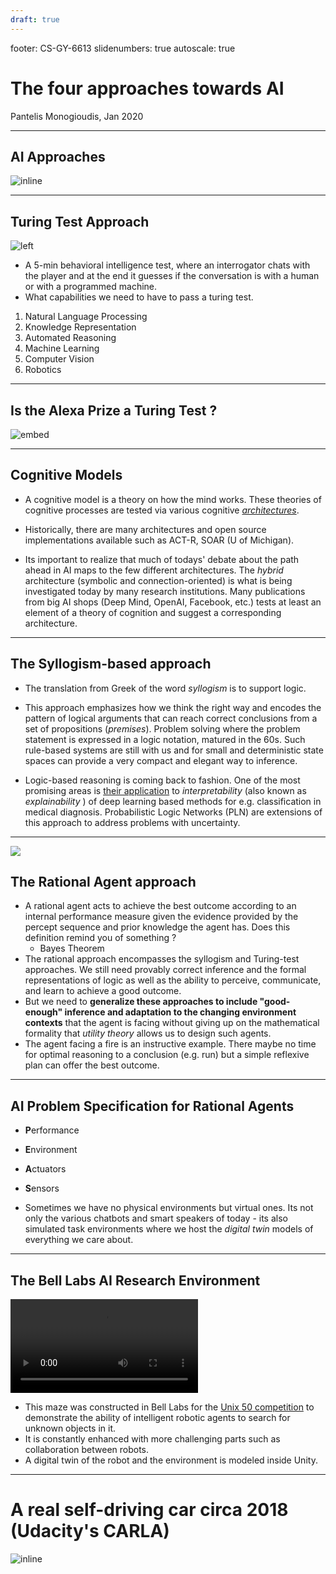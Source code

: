 ```yaml
---
draft: true
---
```


footer: CS-GY-6613
slidenumbers: true
autoscale: true


#  The four approaches towards AI

Pantelis Monogioudis, 
Jan 2020

---

## AI Approaches

![inline](../images/AI-approaches.png)

---

## Turing Test Approach

![left](https://www.youtube.com/watch?v=3wLqsRLvV-c)

- A 5-min behavioral intelligence test, where an interrogator chats with the player and at the end it guesses if the conversation is with a human or with a programmed machine.  
- What capabilities we need to have to pass a turing test. 

1. Natural Language Processing
2. Knowledge Representation
3. Automated Reasoning
4. Machine Learning 
5. Computer Vision 
6. Robotics


---

## Is the Alexa Prize a Turing Test ?

![embed](https://www.youtube.com/watch?v=nVi-QwX82GI)


---

## Cognitive Models

- A cognitive model is a theory on how the mind works. These theories of cognitive processes are tested via various cognitive [_architectures_](https://en.wikipedia.org/wiki/Cognitive_architecture). 

- Historically, there are many architectures and open source implementations available such as ACT-R, SOAR (U of Michigan). 
- Its important to realize that much of todays' debate about the path ahead in AI maps to the few different architectures. The _hybrid_ architecture (symbolic and connection-oriented) is what is being investigated today by many research institutions. Many publications from big AI shops (Deep Mind, OpenAI, Facebook, etc.) tests at least an element of a theory of cognition and suggest a corresponding architecture. 

---

## The Syllogism-based approach

- The translation from Greek of the word _syllogism_ is to support logic. 

- This approach emphasizes how we think the right way and encodes the pattern of logical arguments that can reach correct conclusions from a set of propositions (_premises_). Problem solving where the problem statement is expressed in a logic notation, matured in the 60s. Such rule-based systems are still with us and for small and deterministic state spaces can provide a very compact and elegant way to inference. 

- Logic-based reasoning is coming back to fashion. One of the most promising areas is [their application](https://www.ijcai.org/Proceedings/2017/0733.pdf) to _interpretability_ (also known as _explainability_ ) of deep learning based methods for e.g. classification in medical diagnosis. Probabilistic Logic Networks (PLN) are extensions of this approach to address problems with uncertainty.

---

![](../images/fire.jpg)

## The Rational Agent approach

- A rational agent acts to achieve the best outcome according to an internal performance measure given the evidence provided by the percept sequence and prior knowledge the agent has. Does this definition remind you of something ?
  - Bayes Theorem
- The rational approach encompasses the syllogism and Turing-test approaches.  We still need provably correct inference and the formal representations of logic as well as the ability to perceive, communicate, and learn to achieve a good outcome. 
- But we need to **generalize these approaches to include "good-enough" inference and adaptation to the changing environment contexts** that the agent is facing without giving up on the mathematical formality that _utility theory_ allows us to design such agents. 
- The agent facing a fire is an instructive example. There maybe no time for optimal reasoning to a conclusion (e.g. run) but a simple reflexive plan can offer the best outcome. 

---

## AI Problem Specification for Rational Agents

- **P**erformance 
- **E**nvironment
- **A**ctuators
- **S**ensors

- Sometimes we have no physical environments but virtual ones. Its not only the various chatbots and smart speakers of today - its also simulated task environments where we host the _digital twin_ models of everything we care about. 

---

## The Bell Labs AI Research Environment

![left autoplay mute](../images/maze-overhead-view.mp4)

- This maze was constructed in Bell Labs for the [Unix 50 competition](https://www.bell-labs.com/unix50/) to demonstrate the ability of intelligent robotic agents to search for unknown objects in it. 
- It is constantly enhanced with more challenging parts such as collaboration between robots. 
- A digital twin of the robot and the environment is modeled inside Unity.
  
---

# A real self-driving car circa 2018 (Udacity's CARLA)

![inline](../images/carla-system.png)
